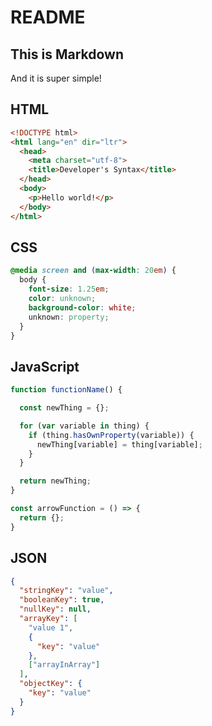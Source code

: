 # README

## This is Markdown

And it is super simple!

## HTML

```html
<!DOCTYPE html>
<html lang="en" dir="ltr">
  <head>
    <meta charset="utf-8">
    <title>Developer's Syntax</title>
  </head>
  <body>
    <p>Hello world!</p>
  </body>
</html>
```

## CSS

```css
@media screen and (max-width: 20em) {
  body {
    font-size: 1.25em;
    color: unknown;
    background-color: white;
    unknown: property;
  }
}
```

## JavaScript

```javascript
function functionName() {

  const newThing = {};

  for (var variable in thing) {
    if (thing.hasOwnProperty(variable)) {
      newThing[variable] = thing[variable];
    }
  }

  return newThing;
}

const arrowFunction = () => {
  return {};
}


```

## JSON

```json
{
  "stringKey": "value",
  "booleanKey": true,
  "nullKey": null,
  "arrayKey": [
    "value 1",
    {
      "key": "value"
    },
    ["arrayInArray"]
  ],
  "objectKey": {
    "key": "value"
  }
}
```

